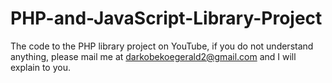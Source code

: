 # PHP-and-JavaScript-Library-Project
The code to the PHP library project on YouTube, if you do not understand anything, please mail me at darkobekoegerald2@gmail.com and I will explain to you.
